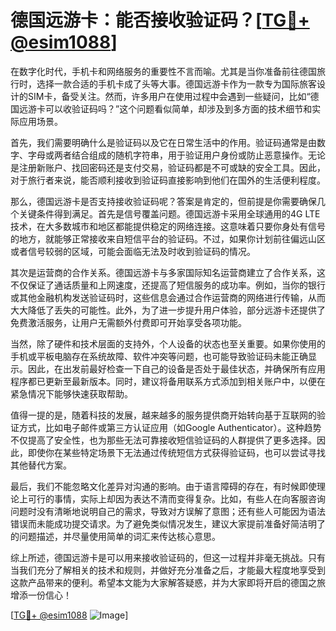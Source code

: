 # 德国远游卡：能否接收验证码？[[TG💪+ @esim1088](https://t.me/s/esim1088)]

在数字化时代，手机卡和网络服务的重要性不言而喻。尤其是当你准备前往德国旅行时，选择一款合适的手机卡成了头等大事。德国远游卡作为一款专为国际旅客设计的SIM卡，备受关注。然而，许多用户在使用过程中会遇到一些疑问，比如“德国远游卡可以收验证码吗？”这个问题看似简单，却涉及到多方面的技术细节和实际应用场景。

首先，我们需要明确什么是验证码以及它在日常生活中的作用。验证码通常是由数字、字母或两者结合组成的随机字符串，用于验证用户身份或防止恶意操作。无论是注册新账户、找回密码还是支付交易，验证码都是不可或缺的安全工具。因此，对于旅行者来说，能否顺利接收到验证码直接影响到他们在国外的生活便利程度。

那么，德国远游卡是否支持接收验证码呢？答案是肯定的，但前提是你需要确保几个关键条件得到满足。首先是信号覆盖问题。德国远游卡采用全球通用的4G LTE技术，在大多数城市和地区都能提供稳定的网络连接。这意味着只要你身处有信号的地方，就能够正常接收来自短信平台的验证码。不过，如果你计划前往偏远山区或者信号较弱的区域，可能会面临无法及时收到验证码的情况。

其次是运营商的合作关系。德国远游卡与多家国际知名运营商建立了合作关系，这不仅保证了通话质量和上网速度，还提高了短信服务的成功率。例如，当你的银行或其他金融机构发送验证码时，这些信息会通过合作运营商的网络进行传输，从而大大降低了丢失的可能性。此外，为了进一步提升用户体验，部分远游卡还提供了免费激活服务，让用户无需额外付费即可开始享受各项功能。

当然，除了硬件和技术层面的支持外，个人设备的状态也至关重要。如果你使用的手机或平板电脑存在系统故障、软件冲突等问题，也可能导致验证码未能正确显示。因此，在出发前最好检查一下自己的设备是否处于最佳状态，并确保所有应用程序都已更新至最新版本。同时，建议将备用联系方式添加到相关账户中，以便在紧急情况下能够快速获取帮助。

值得一提的是，随着科技的发展，越来越多的服务提供商开始转向基于互联网的验证方式，比如电子邮件或第三方认证应用（如Google Authenticator）。这种趋势不仅提高了安全性，也为那些无法可靠接收短信验证码的人群提供了更多选择。因此，即使你在某些特定场景下无法通过传统短信方式获得验证码，也可以尝试寻找其他替代方案。

最后，我们不能忽略文化差异对沟通的影响。由于语言障碍的存在，有时候即使理论上可行的事情，实际上却因为表达不清而变得复杂。比如，有些人在向客服咨询问题时没有清晰地说明自己的需求，导致对方误解了意图；还有些人可能因为语法错误而未能成功提交请求。为了避免类似情况发生，建议大家提前准备好简洁明了的问题描述，并尽量使用简单的词汇来传达核心意思。

综上所述，德国远游卡是可以用来接收验证码的，但这一过程并非毫无挑战。只有当我们充分了解相关的技术和规则，并做好充分准备之后，才能最大程度地享受到这款产品带来的便利。希望本文能为大家解答疑惑，并为大家即将开启的德国之旅增添一份信心！

[[TG💪+ @esim1088](https://t.me/s/esim1088) ![Image](https://i.postimg.cc/4NQfJmqS/Snipaste-2025-05-13-00-14-12.png)]